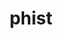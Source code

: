 ---
title: "phist"
layout: cache
categories: [package, v0.21.0]
meta: {"versions": ["1.12.0"], "compilers": ["gcc@=11.4.0", "oneapi@=2023.2.0"], "oss": ["ubuntu20.04"], "platforms": ["linux"], "targets": ["neoverse_v1", "x86_64_v3"], "stacks": ["e4s", "e4s-neoverse_v1", "e4s-oneapi", "root"], "num_specs": 3, "num_specs_by_stack": {"root": 3, "e4s-neoverse_v1": 1, "e4s": 1, "e4s-oneapi": 1}}
spec_details: [{"hash": "fvmp4m7txctwp3gmdea5om27ltyolwsk", "compiler": "gcc@=11.4.0", "versions": ["1.12.0"], "os": "ubuntu20.04", "platform": "linux", "target": "neoverse_v1", "variants": ["build_system=cmake", "build_type=Release", "+fortran", "generator=make", "+host", "+int64", "~ipo", "kernel_lib=builtin", "+mpi", "+openmp", "outlev=2", "~parmetis", "patches=17d47a9,1fc9ac6", "+scamac", "+shared", "~trilinos"], "stacks": ["root", "e4s-neoverse_v1"], "size": "-", "tarball": "https://binaries.spack.io/releases/v0.21.0/build_cache/linux-ubuntu20.04-neoverse_v1/gcc-11.4.0/phist-1.12.0/linux-ubuntu20.04-neoverse_v1-gcc-11.4.0-phist-1.12.0-fvmp4m7txctwp3gmdea5om27ltyolwsk.spack"}, {"hash": "m7o72hufp7rdaco7z6mzlrs6gpac4mss", "compiler": "gcc@=11.4.0", "versions": ["1.12.0"], "os": "ubuntu20.04", "platform": "linux", "target": "x86_64_v3", "variants": ["build_system=cmake", "build_type=Release", "+fortran", "generator=make", "+host", "+int64", "~ipo", "kernel_lib=builtin", "+mpi", "+openmp", "outlev=2", "~parmetis", "patches=17d47a9,1fc9ac6", "+scamac", "+shared", "~trilinos"], "stacks": ["root", "e4s"], "size": "-", "tarball": "https://binaries.spack.io/releases/v0.21.0/build_cache/linux-ubuntu20.04-x86_64_v3/gcc-11.4.0/phist-1.12.0/linux-ubuntu20.04-x86_64_v3-gcc-11.4.0-phist-1.12.0-m7o72hufp7rdaco7z6mzlrs6gpac4mss.spack"}, {"hash": "dcpxkgvdpc4p5ubs642xvmo6kly3aavj", "compiler": "oneapi@=2023.2.0", "versions": ["1.12.0"], "os": "ubuntu20.04", "platform": "linux", "target": "x86_64_v3", "variants": ["build_system=cmake", "build_type=Release", "+fortran", "generator=make", "+host", "+int64", "~ipo", "kernel_lib=builtin", "+mpi", "+openmp", "outlev=2", "~parmetis", "patches=1fc9ac6", "+scamac", "+shared", "~trilinos"], "stacks": ["root", "e4s-oneapi"], "size": "-", "tarball": "https://binaries.spack.io/releases/v0.21.0/build_cache/linux-ubuntu20.04-x86_64_v3/oneapi-2023.2.0/phist-1.12.0/linux-ubuntu20.04-x86_64_v3-oneapi-2023.2.0-phist-1.12.0-dcpxkgvdpc4p5ubs642xvmo6kly3aavj.spack"}]
---